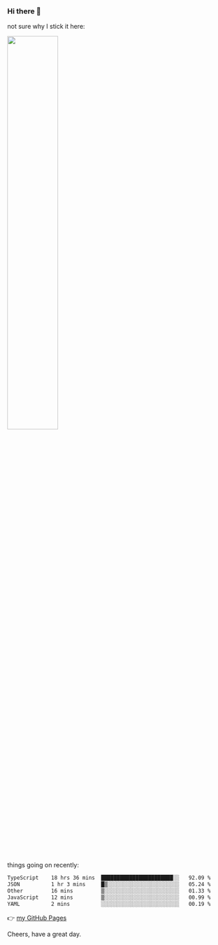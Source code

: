 ### Hi there 👋

not sure why I stick it here:

[<img width="48%" src="https://github-readme-stats.vercel.app/api?username=ykzhukian&show_icons=true&theme=dracula">](https://github.com/anuraghazra/github-readme-stats)


things going on recently:

<!--START_SECTION:waka-->

```txt
TypeScript    18 hrs 36 mins  ███████████████████████░░   92.09 %
JSON          1 hr 3 mins     █▒░░░░░░░░░░░░░░░░░░░░░░░   05.24 %
Other         16 mins         ▒░░░░░░░░░░░░░░░░░░░░░░░░   01.33 %
JavaScript    12 mins         ▒░░░░░░░░░░░░░░░░░░░░░░░░   00.99 %
YAML          2 mins          ░░░░░░░░░░░░░░░░░░░░░░░░░   00.19 %
```

<!--END_SECTION:waka-->

👉 [my GitHub Pages](https://ykzhukian.github.io)

Cheers, have a great day.

